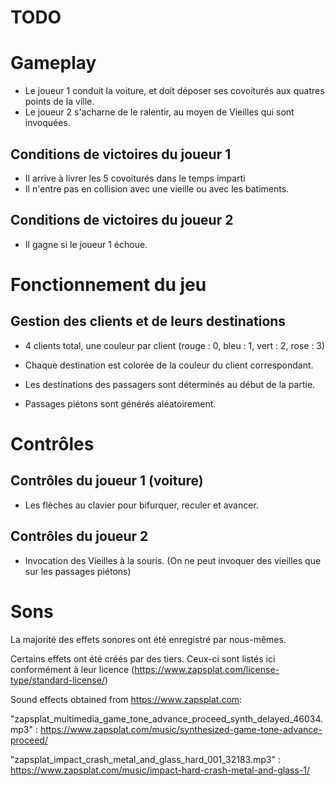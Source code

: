 # TODO

# Gameplay

+ Le joueur 1 conduit la voiture, et doit déposer ses covoiturés aux quatres points de la ville.
+ Le joueur 2 s'acharne de le ralentir, au moyen de Vieilles qui sont invoquées.

## Conditions de victoires du joueur 1

+ Il arrive à livrer les 5 covoiturés dans le temps imparti
+ Il n'entre pas en collision avec une vieille ou avec les batiments.

## Conditions de victoires du joueur 2

+ Il gagne si le joueur 1 échoue.

# Fonctionnement du jeu

## Gestion des clients et de leurs destinations
+ 4 clients total, une couleur par client (rouge : 0, bleu : 1, vert : 2, rose : 3)
+ Chaque destination est colorée de la couleur du client correspondant.
+ Les destinations des passagers sont déterminés au début de la partie.

+ Passages piétons sont générés aléatoirement.

# Contrôles

## Contrôles du joueur 1 (voiture)

+ Les flèches au clavier pour bifurquer, reculer et avancer.

## Contrôles du joueur 2 

+ Invocation des Vieilles à la souris. (On ne peut invoquer des vieilles que sur les passages piétons)

# Sons

La majorité des effets sonores ont été enregistré par nous-mêmes.

Certains effets ont été créés par des tiers. Ceux-ci sont listés ici conformément à leur licence (<https://www.zapsplat.com/license-type/standard-license/>)

Sound effects obtained from <https://www.zapsplat.com>:

"zapsplat_multimedia_game_tone_advance_proceed_synth_delayed_46034.mp3" : <https://www.zapsplat.com/music/synthesized-game-tone-advance-proceed/>

"zapsplat_impact_crash_metal_and_glass_hard_001_32183.mp3" : <https://www.zapsplat.com/music/impact-hard-crash-metal-and-glass-1/>